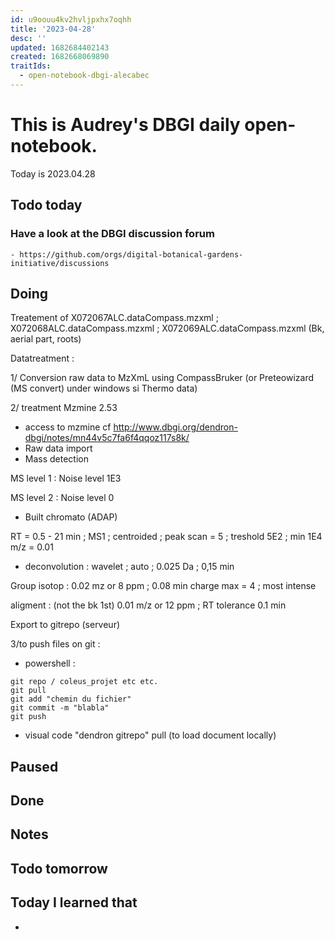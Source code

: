 ```yaml
---
id: u9oouu4kv2hvljpxhx7oqhh
title: '2023-04-28'
desc: ''
updated: 1682684402143
created: 1682668069890
traitIds:
  - open-notebook-dbgi-alecabec
---
```



# This is Audrey's DBGI daily open-notebook.

Today is 2023.04.28

## Todo today

### Have a look at the DBGI discussion forum
    - https://github.com/orgs/digital-botanical-gardens-initiative/discussions

###
###

## Doing
Treatement of X072067ALC.dataCompass.mzxml ; X072068ALC.dataCompass.mzxml ; X072069ALC.dataCompass.mzxml (Bk, aerial part, roots)

Datatreatment :

1/ Conversion raw data to MzXmL using CompassBruker (or Preteowizard (MS convert) under windows si Thermo data)

2/ treatment Mzmine 2.53 
* access to mzmine cf http://www.dbgi.org/dendron-dbgi/notes/mn44v5c7fa6f4qqoz117s8k/ 
* Raw data import 
* Mass detection 

MS level 1 : Noise level 1E3 

MS level 2 : Noise level 0 

* Built chromato (ADAP)

RT = 0.5 - 21 min ; MS1 ; centroided ; peak scan = 5 ; treshold 5E2 ; min 1E4  m/z = 0.01 

* deconvolution : wavelet ; auto ; 0.025 Da ; 0,15 min 

Group isotop : 0.02 mz or 8 ppm ; 0.08 min charge max = 4 ; most intense 

aligment : (not the bk 1st) 0.01 m/z or 12 ppm ; RT tolerance 0.1 min 

Export to gitrepo (serveur)
  
3/to push files on git : 

* powershell : 

```
git repo / coleus_projet etc etc. 
git pull 
git add "chemin du fichier" 
git commit -m "blabla" 
git push 

```
* visual code "dendron gitrepo" 
pull (to load document locally)

## Paused

## Done

## Notes



## Todo tomorrow

###
###
###


## Today I learned that

- 
